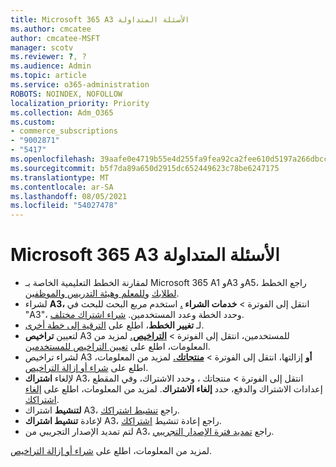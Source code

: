 ```yaml
---
title: Microsoft 365 A3 الأسئلة المتداولة
ms.author: cmcatee
author: cmcatee-MSFT
manager: scotv
ms.reviewer: ?, ?
ms.audience: Admin
ms.topic: article
ms.service: o365-administration
ROBOTS: NOINDEX, NOFOLLOW
localization_priority: Priority
ms.collection: Adm_O365
ms.custom:
- commerce_subscriptions
- "9002871"
- "5417"
ms.openlocfilehash: 39aafe0e4719b55e4d255fa9fea92ca2fee610d5197a266dbcc0281379e36091
ms.sourcegitcommit: b5f7da89a650d2915dc652449623c78be6247175
ms.translationtype: MT
ms.contentlocale: ar-SA
ms.lasthandoff: 08/05/2021
ms.locfileid: "54027478"
---
```

# <a name="microsoft-365-a3-faq"></a>Microsoft 365 A3 الأسئلة المتداولة

- لمقارنة الخطط التعليمية الخاصة بـ Microsoft 365 A1 وA3 وA5، راجع الخطط [لطلابك](https://www.microsoft.com/microsoft-365/academic/compare-office-365-education-plans?activetab=tab:primaryr1) و[للمعلم وهيئة التدريس والموظفين](https://www.microsoft.com/microsoft-365/academic/compare-office-365-education-plans?activetab=tab:primaryr2).
- لشراء **A3،** انتقل إلى الفوترة > **خدمات الشراء [.](https://go.microsoft.com/fwlink/p/?linkid=868433)** استخدم مربع البحث للبحث في "A3"، وحدد الخطة وعدد المستخدمين. [شراء اشتراك مختلف](https://docs.microsoft.com/microsoft-365/commerce/try-or-buy-microsoft-365#buy-a-different-subscription).
- لـ **تغيير الخطط**، اطلع على [الترقية إلى خطة أخرى](https://docs.microsoft.com/microsoft-365/commerce/subscriptions/upgrade-to-different-plan).
- لتعيين **تراخيص** A3 للمستخدمين، انتقل إلى الفوترة > **[التراخيص.](https://go.microsoft.com/fwlink/p/?linkid=842264)** لمزيد من المعلومات، اطلع على [تعيين التراخيص للمستخدمين](https://docs.microsoft.com/microsoft-365/admin/manage/assign-licenses-to-users).
- لشراء تراخيص A3 **أو** إزالتها، انتقل إلى الفوترة > **[منتجاتك.](https://go.microsoft.com/fwlink/p/?linkid=842054)** لمزيد من المعلومات، اطلع على [شراء أو إزالة التراخيص](https://docs.microsoft.com/microsoft-365/commerce/licenses/buy-licenses).
- لإلغاء **اشتراك** A3، انتقل إلى الفوترة > منتجاتك ، وحدد الاشتراك، وفي المقطع إعدادات الاشتراك والدفع، حدد **إلغاء الاشتراك**. **[](https://go.microsoft.com/fwlink/p/?linkid=842054)**  لمزيد من المعلومات، اطلع على [إلغاء اشتراكك](https://docs.microsoft.com/microsoft-365/commerce/subscriptions/cancel-your-subscription).
- **لتنشيط** اشتراك A3، راجع [تنشيط اشتراكك](https://docs.microsoft.com/alchemyinsights/activate-your-office-365-subscription).
- لإعادة **تنشيط اشتراك** A3، راجع إعادة تنشيط [اشتراكك](https://docs.microsoft.com/alchemyinsights/reactivate-your-subscription).
- لتم تمديد الإصدار التجريبي من A3، راجع [تمديد فترة الإصدار التجريبي](https://docs.microsoft.com/microsoft-365/commerce/extend-your-trial). 

لمزيد من المعلومات، اطلع على [شراء أو إزالة التراخيص](https://docs.microsoft.com/microsoft-365/commerce/licenses/buy-licenses).